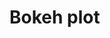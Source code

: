 <script type="text/javascript" src="https://cdn.bokeh.org/bokeh/release/bokeh-2.3.2.min.js" integrity="sha384-XypntL49z55iwGVUW4qsEu83zKL3XEcz0MjuGOQ9SlaaQ68X/g+k1FcioZi7oQAc" crossorigin="anonymous"></script>
<script type="text/javascript">
    Bokeh.set_log_level("info");
</script>

# Bokeh plot
<div class="bk-root" id="e5009aa3-001d-4ac8-9c78-9b755bbae916" data-root-id="1480"></div>
<script type="application/json" id="1710">
          {"7f5d0264-8c3c-47fd-9a84-99b146d5422f":{"defs":[],"roots":{"references":[{"attributes":{"data_source":{"id":"1479"},"glyph":{"id":"1563"},"hover_glyph":null,"muted_glyph":null,"nonselection_glyph":{"id":"1564"},"view":{"id":"1566"}},"id":"1565","type":"GlyphRenderer"},{"attributes":{},"id":"1526","type":"UnionRenderers"},{"attributes":{"label":{"value":"Native American"},"renderers":[{"id":"1597"}]},"id":"1609","type":"LegendItem"},{"attributes":{"label":{"value":"Other"},"renderers":[{"id":"1565"}]},"id":"1577","type":"LegendItem"},{"attributes":{"formatter":{"id":"1523"},"major_label_policy":{"id":"1524"},"ticker":{"id":"1492"}},"id":"1491","type":"LinearAxis"},{"attributes":{},"id":"1527","type":"Selection"},{"attributes":{},"id":"1485","type":"DataRange1d"},{"attributes":{"source":{"id":"1479"}},"id":"1566","type":"CDSView"},{"attributes":{"below":[{"id":"1491"}],"center":[{"id":"1494"},{"id":"1498"},{"id":"1528"}],"height":400,"left":[{"id":"1495"}],"renderers":[{"id":"1516"},{"id":"1533"},{"id":"1549"},{"id":"1565"},{"id":"1581"},{"id":"1597"}],"sizing_mode":"stretch_width","title":{"id":"1481"},"toolbar":{"id":"1506"},"x_range":{"id":"1483"},"x_scale":{"id":"1487"},"y_range":{"id":"1485"},"y_scale":{"id":"1489"}},"id":"1480","subtype":"Figure","type":"Plot"},{"attributes":{"bottom_units":"screen","fill_alpha":0.5,"fill_color":"lightgrey","left_units":"screen","level":"overlay","line_alpha":1.0,"line_color":"black","line_dash":[4,4],"line_width":2,"right_units":"screen","syncable":false,"top_units":"screen"},"id":"1505","type":"BoxAnnotation"},{"attributes":{},"id":"1487","type":"LinearScale"},{"attributes":{},"id":"1502","type":"SaveTool"},{"attributes":{"active_multi":null,"tools":[{"id":"1499"},{"id":"1500"},{"id":"1501"},{"id":"1502"},{"id":"1503"},{"id":"1504"}]},"id":"1506","type":"Toolbar"},{"attributes":{"formatter":{"id":"1520"},"major_label_policy":{"id":"1521"},"ticker":{"id":"1496"}},"id":"1495","type":"LinearAxis"},{"attributes":{},"id":"1499","type":"PanTool"},{"attributes":{"fill_color":{"value":"orange"},"line_color":{"value":"orange"},"top":{"field":"African-American"},"x":{"field":"age"}},"id":"1514","type":"VBar"},{"attributes":{"fill_alpha":{"value":0.1},"fill_color":{"value":"orange"},"line_alpha":{"value":0.1},"line_color":{"value":"orange"},"top":{"field":"African-American"},"x":{"field":"age"}},"id":"1515","type":"VBar"},{"attributes":{},"id":"1489","type":"LinearScale"},{"attributes":{"overlay":{"id":"1505"}},"id":"1501","type":"BoxZoomTool"},{"attributes":{"source":{"id":"1479"}},"id":"1550","type":"CDSView"},{"attributes":{},"id":"1492","type":"BasicTicker"},{"attributes":{"fill_color":{"value":"purple"},"line_color":{"value":"purple"},"top":{"field":"Hispanic"},"x":{"field":"age"}},"id":"1547","type":"VBar"},{"attributes":{"data_source":{"id":"1479"},"glyph":{"id":"1547"},"hover_glyph":null,"muted_glyph":null,"nonselection_glyph":{"id":"1548"},"view":{"id":"1550"}},"id":"1549","type":"GlyphRenderer"},{"attributes":{"axis":{"id":"1495"},"dimension":1,"ticker":null},"id":"1498","type":"Grid"},{"attributes":{"fill_alpha":{"value":0.1},"fill_color":{"value":"green"},"line_alpha":{"value":0.1},"line_color":{"value":"green"},"top":{"field":"Asian"},"x":{"field":"age"}},"id":"1580","type":"VBar"},{"attributes":{"fill_alpha":{"value":0.1},"fill_color":{"value":"purple"},"line_alpha":{"value":0.1},"line_color":{"value":"purple"},"top":{"field":"Hispanic"},"x":{"field":"age"}},"id":"1548","type":"VBar"},{"attributes":{},"id":"1523","type":"BasicTickFormatter"},{"attributes":{"axis":{"id":"1491"},"ticker":null},"id":"1494","type":"Grid"},{"attributes":{},"id":"1524","type":"AllLabels"},{"attributes":{"data":{"African-American":[1,16,95,171,166,174,185,161,167,180,140,147,146,117,100,97,91,90,75,76,56,46,34,51,46,43,33,33,29,36,29,29,24,39,37,25,26,18,26,21,13,17,10,13,5,7,8,3,4,3,3,3,2,1,0,0,1,1,0,2,0,0,0,0,0],"Asian":[0,0,1,1,1,0,3,0,1,0,1,1,1,0,1,1,2,1,1,0,2,0,1,1,0,0,0,1,2,1,2,0,1,1,1,0,0,0,0,0,0,0,0,0,0,0,0,0,0,1,0,0,0,0,0,0,0,0,1,0,0,0,0,0,0],"Caucasian":[0,7,39,70,75,66,90,88,82,69,76,71,72,72,50,59,56,36,41,49,42,59,37,36,39,42,47,37,45,34,28,43,44,37,36,39,27,38,36,24,27,21,10,19,11,8,5,8,9,10,3,8,3,3,3,1,4,0,0,1,1,1,1,0,0],"Hispanic":[0,2,10,27,22,28,20,17,21,15,18,17,21,20,19,9,16,18,14,25,16,6,9,11,3,7,8,13,4,8,7,3,7,9,10,6,4,6,3,5,3,4,4,2,2,1,2,0,0,1,1,2,0,0,0,0,0,0,0,0,0,0,0,1,1],"Native American":[0,0,1,1,0,0,0,1,0,1,1,0,0,0,0,1,0,0,0,1,0,0,1,0,1,0,0,1,0,1,0,0,0,0,0,0,0,0,0,0,0,0,0,0,0,0,0,0,0,0,0,0,0,0,0,0,0,0,0,0,0,0,0,0,0],"Other":[0,1,16,15,8,17,17,17,9,13,6,12,20,14,11,13,8,4,11,13,10,7,9,3,5,5,3,7,5,5,10,5,1,3,4,3,6,2,4,4,3,2,3,1,1,1,1,0,1,0,0,2,1,0,0,0,0,0,0,0,0,0,0,0,0],"age":[18,19,20,21,22,23,24,25,26,27,28,29,30,31,32,33,34,35,36,37,38,39,40,41,42,43,44,45,46,47,48,49,50,51,52,53,54,55,56,57,58,59,60,61,62,63,64,65,66,67,68,69,70,71,72,73,74,75,76,77,78,79,80,83,96],"index":[0,1,2,3,4,5,6,7,8,9,10,11,12,13,14,15,16,17,18,19,20,21,22,23,24,25,26,27,28,29,30,31,32,33,34,35,36,37,38,39,40,41,42,43,44,45,46,47,48,49,50,51,52,53,54,55,56,57,58,59,60,61,62,63,64]},"selected":{"id":"1527"},"selection_policy":{"id":"1526"}},"id":"1479","type":"ColumnDataSource"},{"attributes":{"data_source":{"id":"1479"},"glyph":{"id":"1514"},"hover_glyph":null,"muted_glyph":null,"nonselection_glyph":{"id":"1515"},"view":{"id":"1517"}},"id":"1516","type":"GlyphRenderer"},{"attributes":{"label":{"value":"Hispanic"},"renderers":[{"id":"1549"}]},"id":"1561","type":"LegendItem"},{"attributes":{"fill_alpha":{"value":0.1},"fill_color":{"value":"blue"},"line_alpha":{"value":0.1},"line_color":{"value":"blue"},"top":{"field":"Other"},"x":{"field":"age"}},"id":"1564","type":"VBar"},{"attributes":{},"id":"1500","type":"WheelZoomTool"},{"attributes":{"fill_color":{"value":"red"},"line_color":{"value":"red"},"top":{"field":"Caucasian"},"x":{"field":"age"}},"id":"1531","type":"VBar"},{"attributes":{"fill_color":{"value":"green"},"line_color":{"value":"green"},"top":{"field":"Asian"},"x":{"field":"age"}},"id":"1579","type":"VBar"},{"attributes":{"fill_color":{"value":"yellow"},"line_color":{"value":"yellow"},"top":{"field":"Native American"},"x":{"field":"age"}},"id":"1595","type":"VBar"},{"attributes":{},"id":"1483","type":"DataRange1d"},{"attributes":{"source":{"id":"1479"}},"id":"1582","type":"CDSView"},{"attributes":{},"id":"1503","type":"ResetTool"},{"attributes":{"source":{"id":"1479"}},"id":"1534","type":"CDSView"},{"attributes":{"data_source":{"id":"1479"},"glyph":{"id":"1531"},"hover_glyph":null,"muted_glyph":null,"nonselection_glyph":{"id":"1532"},"view":{"id":"1534"}},"id":"1533","type":"GlyphRenderer"},{"attributes":{},"id":"1521","type":"AllLabels"},{"attributes":{"data_source":{"id":"1479"},"glyph":{"id":"1579"},"hover_glyph":null,"muted_glyph":null,"nonselection_glyph":{"id":"1580"},"view":{"id":"1582"}},"id":"1581","type":"GlyphRenderer"},{"attributes":{},"id":"1520","type":"BasicTickFormatter"},{"attributes":{"label":{"value":"African-American"},"renderers":[{"id":"1516"}]},"id":"1529","type":"LegendItem"},{"attributes":{"fill_alpha":{"value":0.1},"fill_color":{"value":"red"},"line_alpha":{"value":0.1},"line_color":{"value":"red"},"top":{"field":"Caucasian"},"x":{"field":"age"}},"id":"1532","type":"VBar"},{"attributes":{"text":"Test plot"},"id":"1481","type":"Title"},{"attributes":{"data_source":{"id":"1479"},"glyph":{"id":"1595"},"hover_glyph":null,"muted_glyph":null,"nonselection_glyph":{"id":"1596"},"view":{"id":"1598"}},"id":"1597","type":"GlyphRenderer"},{"attributes":{"label":{"value":"Caucasian"},"renderers":[{"id":"1533"}]},"id":"1545","type":"LegendItem"},{"attributes":{},"id":"1496","type":"BasicTicker"},{"attributes":{"source":{"id":"1479"}},"id":"1598","type":"CDSView"},{"attributes":{"fill_alpha":{"value":0.1},"fill_color":{"value":"yellow"},"line_alpha":{"value":0.1},"line_color":{"value":"yellow"},"top":{"field":"Native American"},"x":{"field":"age"}},"id":"1596","type":"VBar"},{"attributes":{"click_policy":"hide","items":[{"id":"1529"},{"id":"1545"},{"id":"1561"},{"id":"1577"},{"id":"1593"},{"id":"1609"}]},"id":"1528","type":"Legend"},{"attributes":{"label":{"value":"Asian"},"renderers":[{"id":"1581"}]},"id":"1593","type":"LegendItem"},{"attributes":{"source":{"id":"1479"}},"id":"1517","type":"CDSView"},{"attributes":{"fill_color":{"value":"blue"},"line_color":{"value":"blue"},"top":{"field":"Other"},"x":{"field":"age"}},"id":"1563","type":"VBar"},{"attributes":{},"id":"1504","type":"HelpTool"}],"root_ids":["1480"]},"title":"Bokeh Application","version":"2.3.2"}}
        </script>
        <script type="text/javascript">
          (function() {
            var fn = function() {
              Bokeh.safely(function() {
                (function(root) {
                  function embed_document(root) {
                    
                  var docs_json = document.getElementById('1710').textContent;
                  var render_items = [{"docid":"7f5d0264-8c3c-47fd-9a84-99b146d5422f","root_ids":["1480"],"roots":{"1480":"e5009aa3-001d-4ac8-9c78-9b755bbae916"}}];
                  root.Bokeh.embed.embed_items(docs_json, render_items);
                
                  }
                  if (root.Bokeh !== undefined) {
                    embed_document(root);
                  } else {
                    var attempts = 0;
                    var timer = setInterval(function(root) {
                      if (root.Bokeh !== undefined) {
                        clearInterval(timer);
                        embed_document(root);
                      } else {
                        attempts++;
                        if (attempts > 100) {
                          clearInterval(timer);
                          console.log("Bokeh: ERROR: Unable to run BokehJS code because BokehJS library is missing");
                        }
                      }
                    }, 10, root)
                  }
                })(window);
              });
            };
            if (document.readyState != "loading") fn();
            else document.addEventListener("DOMContentLoaded", fn);
          })();
        </script>